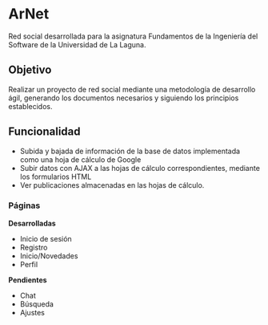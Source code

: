 # ArNet

Red social desarrollada para la asignatura Fundamentos de la Ingeniería del Software de la Universidad de La Laguna.

## Objetivo

Realizar un proyecto de red social mediante una metodología de desarrollo ágil, generando los documentos necesarios y siguiendo los principios establecidos.

## Funcionalidad

- Subida y bajada de información de la base de datos implementada como una hoja de cálculo de Google
- Subir datos con AJAX a las hojas de cálculo correspondientes, mediante los formularios HTML
- Ver publicaciones almacenadas en las hojas de cálculo.

### Páginas

**Desarrolladas**

- Inicio de sesión
- Registro
- Inicio/Novedades
- Perfil

**Pendientes**

- Chat
- Búsqueda
- Ajustes
